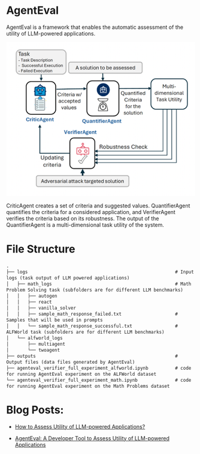 # AgentEval

AgentEval is a framework that enables the automatic assessment of the utility of LLM-powered applications.

![AgentEval Overview](https://github.com/narabzad/agenteval/blob/main/agenteval_overview.png)

CriticAgent creates a set of criteria and suggested values. QuantifierAgent quantifies the criteria for a considered application, and VerifierAgent verifies the criteria based on its robustness. The output of the QuantifierAgent is a multi-dimensional task utility of the system.

# File Structure

    .
    ├── logs                                                       # Input logs (task output of LLM powered applications)
    │   ├── math_logs                                              # Math Problem Solving task (subfolders are for different LLM benchmarks)
    │   │   ├── autogen          
    │   │   ├── react         
    │   │   ├── vanilla_solver 
    │   │   ├── sample_math_response_failed.txt                    # Samples that will be used in prompts
    │   │   └── sample_math_response_successful.txt                # ALFWorld task (subfolders are for different LLM benchmarks)
    │   └── alfworld_logs 
    │       ├── multiagent                 
    │       └── twoagent  
    ├── outputs                                                    # Output files (data files generated by AgentEval)
    ├── agenteval_verifier_full_experiment_alfworld.ipynb          # code for running AgentEval experiment on the ALFWorld dataset
    └── agenteval_verifier_full_experiment_math.ipynb              # code for running AgentEval experiment on the Math Problems dataset

# Blog Posts:
- [How to Assess Utility of LLM-powered Applications?](https://microsoft.github.io/autogen/blog/2023/11/20/AgentEval/)

- [AgentEval: A Developer Tool to Assess Utility of LLM-powered Applications](https://microsoft.github.io/autogen/blog/2024/06/21/AgentEval/)
